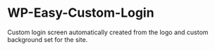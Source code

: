 WP-Easy-Custom-Login
====================

Custom login screen automatically created from the logo and custom background set for the site.
